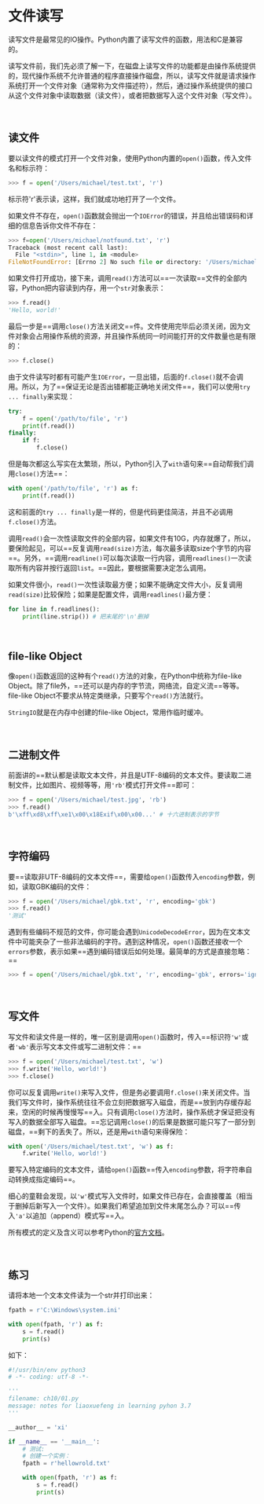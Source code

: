 # 文件读写

读写文件是最常见的IO操作。Python内置了读写文件的函数，用法和C是兼容的。

读写文件前，我们先必须了解一下，在磁盘上读写文件的功能都是由操作系统提供的，现代操作系统不允许普通的程序直接操作磁盘，所以，读写文件就是请求操作系统打开一个文件对象（通常称为文件描述符），然后，通过操作系统提供的接口从这个文件对象中读取数据（读文件），或者把数据写入这个文件对象（写文件）。

<br>

## 读文件

要以读文件的模式打开一个文件对象，使用Python内置的`open()`函数，传入文件名和标示符：

```python
>>> f = open('/Users/michael/test.txt', 'r')
```

标示符'r'表示读，这样，我们就成功地打开了一个文件。

如果文件不存在，`open()`函数就会抛出一个`IOError`的错误，并且给出错误码和详细的信息告诉你文件不存在：

```python
>>> f=open('/Users/michael/notfound.txt', 'r')
Traceback (most recent call last):
  File "<stdin>", line 1, in <module>
FileNotFoundError: [Errno 2] No such file or directory: '/Users/michael/notfound.txt'
```

如果文件打开成功，接下来，调用`read()`方法可以==一次读取==文件的全部内容，Python把内容读到内存，用一个`str`对象表示：

```python
>>> f.read()
'Hello, world!'
```

最后一步是==调用`close()`方法关闭文==件。文件使用完毕后必须关闭，因为文件对象会占用操作系统的资源，并且操作系统同一时间能打开的文件数量也是有限的：

```python
>>> f.close()
```

由于文件读写时都有可能产生`IOError`，一旦出错，后面的`f.close()`就不会调用。所以，为了==保证无论是否出错都能正确地关闭文件==，我们可以使用`try ... finally`来实现：

```python
try:
    f = open('/path/to/file', 'r')
    print(f.read())
finally:
    if f:
        f.close()
```

但是每次都这么写实在太繁琐，所以，Python引入了`with`语句来==自动帮我们调用`close()`方法==：

```python
with open('/path/to/file', 'r') as f:
    print(f.read())
```

这和前面的`try ... finally`是一样的，但是代码更佳简洁，并且不必调用`f.close()`方法。

调用`read()`会一次性读取文件的全部内容，如果文件有10G，内存就爆了，所以，要保险起见，可以==反复调用`read(size)`方法，每次最多读取size个字节的内容==。另外，==调用`readline()`可以每次读取一行内容，调用`readlines()`一次读取所有内容并按行返回`list`。==因此，要根据需要决定怎么调用。

如果文件很小，`read()`一次性读取最方便；如果不能确定文件大小，反复调用`read(size)`比较保险；如果是配置文件，调用`readlines()`最方便：

```python
for line in f.readlines():
    print(line.strip()) # 把末尾的'\n'删掉
```

<br>

## file-like Object

像`open()`函数返回的这种有个`read()`方法的对象，在Python中统称为file-like Object。除了file外，==还可以是内存的字节流，网络流，自定义流==等等。file-like Object不要求从特定类继承，只要写个`read()`方法就行。

`StringIO`就是在内存中创建的file-like Object，常用作临时缓冲。

<br>

## 二进制文件

前面讲的==默认都是读取文本文件，并且是UTF-8编码的文本文件。要读取二进制文件，比如图片、视频等等，用`'rb'`模式打开文件==即可：

```python
>>> f = open('/Users/michael/test.jpg', 'rb')
>>> f.read()
b'\xff\xd8\xff\xe1\x00\x18Exif\x00\x00...' # 十六进制表示的字节
```

<br>

## 字符编码

要==读取非UTF-8编码的文本文件==，需要给`open()`函数传入`encoding`参数，例如，读取GBK编码的文件：

```python
>>> f = open('/Users/michael/gbk.txt', 'r', encoding='gbk')
>>> f.read()
'测试'
```

遇到有些编码不规范的文件，你可能会遇到`UnicodeDecodeError`，因为在文本文件中可能夹杂了一些非法编码的字符。遇到这种情况，`open()`函数还接收一个`errors`参数，表示如果==遇到编码错误后如何处理。最简单的方式是直接忽略：==

```python
>>> f = open('/Users/michael/gbk.txt', 'r', encoding='gbk', errors='ignore')
```

<br>

## 写文件

写文件和读文件是一样的，唯一区别是调用`open()`函数时，传入==标识符`'w'`或者`'wb'`表示写文本文件或写二进制文件：==

```python
>>> f = open('/Users/michael/test.txt', 'w')
>>> f.write('Hello, world!')
>>> f.close()
```

你可以反复调用`write()`来写入文件，但是务必要调用`f.close()`来关闭文件。当我们写文件时，操作系统往往不会立刻把数据写入磁盘，而是==放到内存缓存起来，空闲的时候再慢慢写==入。只有调用`close()`方法时，操作系统才保证把没有写入的数据全部写入磁盘。==忘记调用`close()`的后果是数据可能只写了一部分到磁盘，==剩下的丢失了。所以，还是用`with`语句来得保险：

```python
with open('/Users/michael/test.txt', 'w') as f:
    f.write('Hello, world!')
```

要写入特定编码的文本文件，请给`open()`函数==传入`encoding`参数，将字符串自动转换成指定编码==。

细心的童鞋会发现，以`'w'`模式写入文件时，如果文件已存在，会直接覆盖（相当于删掉后新写入一个文件）。如果我们希望追加到文件末尾怎么办？可以==传入`'a'`以追加（append）模式写==入。

所有模式的定义及含义可以参考Python的[官方文档](https://docs.python.org/3/library/functions.html#open)。

<br>

## 练习

请将本地一个文本文件读为一个str并打印出来：

```python
fpath = r'C:\Windows\system.ini'

with open(fpath, 'r') as f:
    s = f.read()
    print(s)
```

如下：

```python
#!/usr/bin/env python3
# -*- coding: utf-8 -*-

'''
filename: ch10/01.py
message: notes for liaoxuefeng in learning pyhon 3.7
'''

__author__ = 'xi'

if __name__ == '__main__':
    # 测试:
    # 创建一个实例：
    fpath = r'hellowrold.txt'

    with open(fpath, 'r') as f:
        s = f.read()
        print(s)

```

